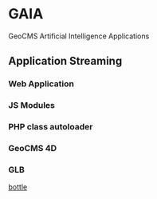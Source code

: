 # GAIA

GeoCMS Artificial Intelligence Applications

## Application Streaming

### Web Application

### JS Modules

### PHP class autoloader


### GeoCMS 4D

### GLB

[bottle](media/glb/bottle.glb)
